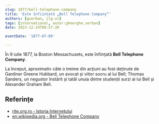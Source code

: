 ```yaml
---
slug: 1877/bell-telephone-company
title: 'Este înființată „Bell Telephone Company”'
authors: [gserban, ilg-ul]
tags: [international, autor:gheorghe.serban]
date: 2023-12-24T08:57:20

eventDate: '1877-07-09'

---
```


În 9 iulie 1877, la Boston Messachusets, este înființată
**Bell Telephone Company**.

<!-- truncate -->

La început, aproximativ câte o treime din acțiuni au fost deținute
de Gardiner Greene Hubbard, un avocat și viitor socru al lui Bell;
Thomas Sanders, un negustor înstărit și tatăl unuia dintre studenții
surzi ai lui Bell și Alexander Graham Bell.

## Referințe

- [rite.org.ro - Istoria Internetului](https://rite.org.ro/istoria-internetului/)
- [en.wikipedia.org - Bell Telephone Company](https://en.wikipedia.org/wiki/Bell_Telephone_Company)
